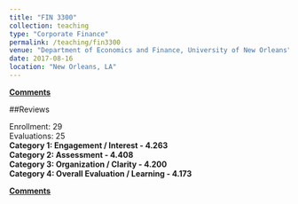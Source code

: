 ```yaml
---
title: "FIN 3300"
collection: teaching
type: "Corporate Finance"
permalink: /teaching/fin3300
venue: "Department of Economics and Finance, University of New Orleans"
date: 2017-08-16
location: "New Orleans, LA"
---
```


<b>[Comments](/files/fin3300.pdf)</b>

##Reviews

Enrollment: 29<br>
Evaluations: 25<br>
<b>Category 1: Engagement / Interest - 4.263</b><br>
<b>Category 2: Assessment - 4.408</b><br>
<b>Category 3: Organization / Clarity - 4.200</b><br>
<b>Category 4: Overall Evaluation / Learning - 4.173</b><br>

<b>[Comments](/files/fin3300.pdf)</b>
